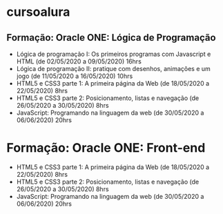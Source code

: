 # cursoalura
## Formação: Oracle ONE: Lógica de Programação
- Lógica de programação I: Os primeiros programas com Javascript e HTML (de 02/05/2020 a 09/05/2020) 16hrs
- Lógica de programação II: pratique com desenhos, animações e um jogo (de 11/05/2020 a 16/05/2020) 10hrs
- HTML5 e CSS3 parte 1: A primeira página da Web (de 18/05/2020 a 22/05/2020) 8hrs
- HTML5 e CSS3 parte 2: Posicionamento, listas e navegação (de 26/05/2020 a 30/05/2020) 8hrs
- JavaScript: Programando na linguagem da web (de 30/05/2020 a 06/06/2020) 20hrs
# Formação: Oracle ONE: Front-end
- HTML5 e CSS3 parte 1: A primeira página da Web (de 18/05/2020 a 22/05/2020) 8hrs
- HTML5 e CSS3 parte 2: Posicionamento, listas e navegação (de 26/05/2020 a 30/05/2020) 8hrs
- JavaScript: Programando na linguagem da web (de 30/05/2020 a 06/06/2020) 20hrs
			
